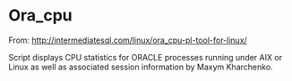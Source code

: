 Ora_cpu
=======

From: http://intermediatesql.com/linux/ora_cpu-pl-tool-for-linux/

Script displays CPU statistics for ORACLE processes running under AIX or Linux as well as associated session information by Maxym Kharchenko.